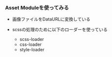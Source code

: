 ### Asset Moduleを使ってみる

- 画像ファイルをDataURLに変換している

- scssの処理のために以下のローダーを使っている
    - scss-loader
    - css-loader
    - style-loader